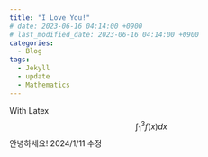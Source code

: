 ```yaml
---
title: "I Love You!"
# date: 2023-06-16 04:14:00 +0900
# last_modified_date: 2023-06-16 04:14:00 +0900
categories:
  - Blog
tags:
  - Jekyll
  - update
  - Mathematics
---
```


With Latex $$\int_{1}^{3} f\left(x\right) dx$$
안녕하세요!
2024/1/11 수정
